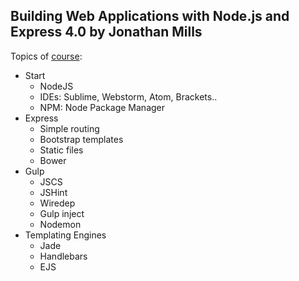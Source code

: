 

## Building Web Applications with Node.js and Express 4.0 by Jonathan Mills
Topics of [course](https://app.pluralsight.com/library/courses/nodejs-express-web-applications/table-of-contents):
* Start
  * NodeJS
  * IDEs: Sublime, Webstorm, Atom, Brackets..
  * NPM: Node Package Manager
* Express
  * Simple routing
  * Bootstrap templates
  * Static files
  * Bower
* Gulp
  * JSCS
  * JSHint
  * Wiredep
  * Gulp inject
  * Nodemon
* Templating Engines
  * Jade
  * Handlebars
  * EJS
